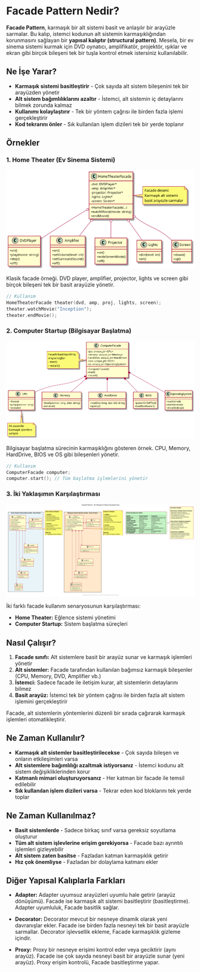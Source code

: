 # Facade Pattern Nedir?

**Facade Pattern**, karmaşık bir alt sistemi basit ve anlaşılır bir arayüzle sarmalar. Bu kalıp, istemci kodunun alt sistemin karmaşıklığından korunmasını sağlayan bir **yapısal kalıptır (structural pattern)**. Mesela, bir ev sinema sistemi kurmak için DVD oynatıcı, amplifikatör, projektör, ışıklar ve ekran gibi birçok bileşeni tek bir tuşla kontrol etmek istersiniz kullanılabilir.

## Ne İşe Yarar?

- **Karmaşık sistemi basitleştirir** - Çok sayıda alt sistem bileşenini tek bir arayüzden yönetir
- **Alt sistem bağımlılıklarını azaltır** - İstemci, alt sistemin iç detaylarını bilmek zorunda kalmaz
- **Kullanımı kolaylaştırır** - Tek bir yöntem çağrısı ile birden fazla işlemi gerçekleştirir
- **Kod tekrarını önler** - Sık kullanılan işlem dizileri tek bir yerde toplanır

## Örnekler

### 1. Home Theater (Ev Sinema Sistemi)

![Home Theater Facade](./home_theater/diagram.png)

Klasik facade örneği. DVD player, amplifier, projector, lights ve screen gibi birçok bileşeni tek bir basit arayüzle yönetir.

```cpp
// Kullanım
HomeTheaterFacade theater(dvd, amp, proj, lights, screen);
theater.watchMovie("Inception");
theater.endMovie();
```

### 2. Computer Startup (Bilgisayar Başlatma)

![Computer Startup Facade](./computer_startup/diagram.png)

Bilgisayar başlatma sürecinin karmaşıklığını gösteren örnek. CPU, Memory, HardDrive, BIOS ve OS gibi bileşenleri yönetir.

```cpp
// Kullanım
ComputerFacade computer;
computer.start(); // Tüm başlatma işlemlerini yönetir
```

### 3. İki Yaklaşımın Karşılaştırması

![Facade Comparison](./computer_home_diff/diagram.png)

İki farklı facade kullanım senaryosunun karşılaştırması:
- **Home Theater:** Eğlence sistemi yönetimi
- **Computer Startup:** Sistem başlatma süreçleri

## Nasıl Çalışır?

1. **Facade sınıfı:** Alt sistemlere basit bir arayüz sunar ve karmaşık işlemleri yönetir
2. **Alt sistemler:** Facade tarafından kullanılan bağımsız karmaşık bileşenler (CPU, Memory, DVD, Amplifier vb.)
3. **İstemci:** Sadece facade ile iletişim kurar, alt sistemlerin detaylarını bilmez
4. **Basit arayüz:** İstemci tek bir yöntem çağrısı ile birden fazla alt sistem işlemini gerçekleştirir

Facade, alt sistemlerin yöntemlerini düzenli bir sırada çağırarak karmaşık işlemleri otomatikleştirir.

## Ne Zaman Kullanılır?

- **Karmaşık alt sistemler basitleştirilecekse** - Çok sayıda bileşen ve onların etkileşimleri varsa
- **Alt sistemlere bağımlılığı azaltmak istiyorsanız** - İstemci kodunu alt sistem değişikliklerinden korur
- **Katmanlı mimari oluşturuyorsanız** - Her katman bir facade ile temsil edilebilir
- **Sık kullanılan işlem dizileri varsa** - Tekrar eden kod bloklarını tek yerde toplar

## Ne Zaman Kullanılmaz?

- **Basit sistemlerde** - Sadece birkaç sınıf varsa gereksiz soyutlama oluşturur
- **Tüm alt sistem işlevlerine erişim gerekiyorsa** - Facade bazı ayrıntılı işlemleri gizleyebilir
- **Alt sistem zaten basitse** - Fazladan katman karmaşıklık getirir
- **Hız çok önemliyse** - Fazladan bir dolaylama katmanı ekler

## Diğer Yapısal Kalıplarla Farkları

- **Adapter:** Adapter uyumsuz arayüzleri uyumlu hale getirir (arayüz dönüşümü). Facade ise karmaşık alt sistemi basitleştirir (basitleştirme). Adapter uyumluluk, Facade basitlik sağlar.

- **Decorator:** Decorator mevcut bir nesneye dinamik olarak yeni davranışlar ekler. Facade ise birden fazla nesneyi tek bir basit arayüzle sarmallar. Decorator işlevsellik ekleme, Facade karmaşıklık gizleme içindir.

- **Proxy:** Proxy bir nesneye erişimi kontrol eder veya geciktirir (aynı arayüz). Facade ise çok sayıda nesneyi basit bir arayüzle sunar (yeni arayüz). Proxy erişim kontrolü, Facade basitleştirme yapar.

